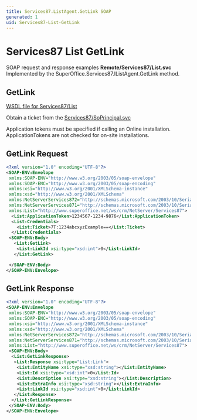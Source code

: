 ```yaml
---
title: Services87.ListAgent.GetLink SOAP
generated: 1
uid: Services87-List-GetLink
---
```


# Services87 List GetLink

SOAP request and response examples **Remote/Services87/List.svc**
Implemented by the <see cref="M:SuperOffice.Services87.IListAgent.GetLink">SuperOffice.Services87.IListAgent.GetLink</see> method.

## GetLink

[WSDL file for Services87/List](../Services87-List.md)

Obtain a ticket from the [Services87/SoPrincipal.svc](../SoPrincipal/index.md)

Application tokens must be specified if calling an Online installation. ApplicationTokens are not checked for on-site installations.

## GetLink Request

```xml
<?xml version="1.0" encoding="UTF-8"?>
<SOAP-ENV:Envelope
 xmlns:SOAP-ENV="http://www.w3.org/2003/05/soap-envelope"
 xmlns:SOAP-ENC="http://www.w3.org/2003/05/soap-encoding"
 xmlns:xsi="http://www.w3.org/2001/XMLSchema-instance"
 xmlns:xsd="http://www.w3.org/2001/XMLSchema"
 xmlns:NetServerServices872="http://schemas.microsoft.com/2003/10/Serialization/Arrays"
 xmlns:NetServerServices871="http://schemas.microsoft.com/2003/10/Serialization/"
 xmlns:List="http://www.superoffice.net/ws/crm/NetServer/Services87">
  <List:ApplicationToken>1234567-1234-9876</List:ApplicationToken>
  <List:Credentials>
    <List:Ticket>7T:1234abcxyzExample==</List:Ticket>
  </List:Credentials>
 <SOAP-ENV:Body>
   <List:GetLink>
    <List:LinkId xsi:type="xsd:int">0</List:LinkId>
   </List:GetLink>

 </SOAP-ENV:Body>
</SOAP-ENV:Envelope>

```

## GetLink Response

```xml
<?xml version="1.0" encoding="UTF-8"?>
<SOAP-ENV:Envelope
 xmlns:SOAP-ENV="http://www.w3.org/2003/05/soap-envelope"
 xmlns:SOAP-ENC="http://www.w3.org/2003/05/soap-encoding"
 xmlns:xsi="http://www.w3.org/2001/XMLSchema-instance"
 xmlns:xsd="http://www.w3.org/2001/XMLSchema"
 xmlns:NetServerServices872="http://schemas.microsoft.com/2003/10/Serialization/Arrays"
 xmlns:NetServerServices871="http://schemas.microsoft.com/2003/10/Serialization/"
 xmlns:List="http://www.superoffice.net/ws/crm/NetServer/Services87">
 <SOAP-ENV:Body>
  <List:GetLinkResponse>
   <List:Response xsi:type="List:Link">
    <List:EntityName xsi:type="xsd:string"></List:EntityName>
    <List:Id xsi:type="xsd:int">0</List:Id>
    <List:Description xsi:type="xsd:string"></List:Description>
    <List:ExtraInfo xsi:type="xsd:string"></List:ExtraInfo>
    <List:LinkId xsi:type="xsd:int">0</List:LinkId>
   </List:Response>
  </List:GetLinkResponse>
 </SOAP-ENV:Body>
</SOAP-ENV:Envelope>

```
